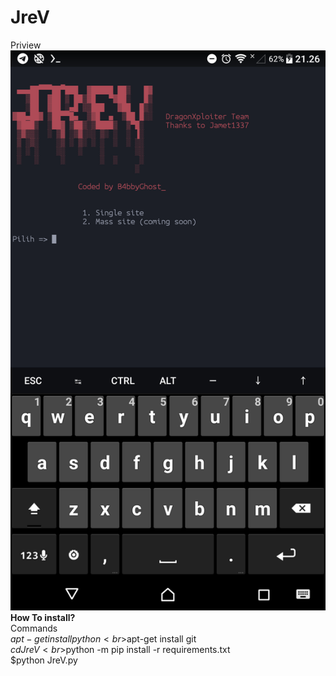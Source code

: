 # JreV

Priview
<br>
<img src="/image/gambar1.png">
<br><b>How To install?</b>
<br>Commands
<br>$apt-get install python
<br>$apt-get install git
<br>$cd JreV
<br>$python -m pip install -r requirements.txt
<br>$python JreV.py
